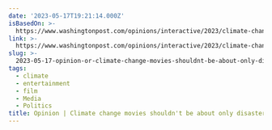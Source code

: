 ```yaml
---
date: '2023-05-17T19:21:14.000Z'
isBasedOn: >-
  https://www.washingtonpost.com/opinions/interactive/2023/climate-change-disaster-movies-narrative/?itid=hp_opinions_p001_f005
link: >-
  https://www.washingtonpost.com/opinions/interactive/2023/climate-change-disaster-movies-narrative/?itid=hp_opinions_p001_f005
slug: >-
  2023-05-17-opinion-or-climate-change-movies-shouldnt-be-about-only-disaster-and-apocal
tags:
  - climate
  - entertainment
  - film
  - Media
  - Politics
title: Opinion | Climate change movies shouldn't be about only disaster and apocal
---
```


